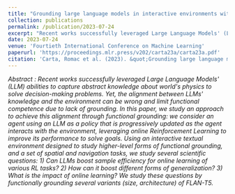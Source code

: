```yaml
---
title: "Grounding large language models in interactive environments with online reinforcement learning"
collection: publications
permalink: /publication/2023-07-24
excerpt: "Recent works successfully leveraged Large Language Models' (LLM) abilities to capture abstract knowledge about world's physics to solve decision-making problems. Yet, the alignment between LLMs' knowledge and the environment can be wrong and limit functional competence due to lack of grounding. In this paper, we study an approach to achieve this alignment through functional grounding: we consider an agent using an LLM as a policy that is progressively updated as the agent interacts with the environment, leveraging online Reinforcement Learning to improve its performance to solve goals..."s
date: 2023-07-24
venue: 'Fourtieth International Conference on Machine Learning'
paperurl: 'https://proceedings.mlr.press/v202/carta23a/carta23a.pdf'
citation: 'Carta, Romac et al. (2023). &quot;Grounding large language models in interactive environments with online reinforcement learning.&quot;.'
---
```

*Abstract :
Recent works successfully leveraged Large Language Models' (LLM) abilities to capture abstract knowledge about world's physics to solve decision-making problems. Yet, the alignment between LLMs' knowledge and the environment can be wrong and limit functional competence due to lack of grounding. In this paper, we study an approach to achieve this alignment through functional grounding: we consider an agent using an LLM as a policy that is progressively updated as the agent interacts with the environment, leveraging online Reinforcement Learning to improve its performance to solve goals. Using an interactive textual environment designed to study higher-level forms of functional grounding, and a set of spatial and navigation tasks, we study several scientific questions: 1) Can LLMs boost sample efficiency for online learning of various RL tasks? 2) How can it boost different forms of generalization? 3) What is the impact of online learning? We study these questions by functionally grounding several variants (size, architecture) of FLAN-T5.*


